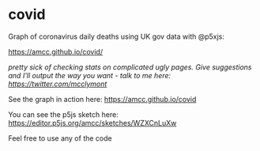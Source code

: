 # covid

Graph of coronavirus daily deaths using UK gov data with @p5xjs: 

https://amcc.github.io/covid/



_pretty sick of checking stats on complicated ugly pages. Give suggestions and I'll output the way you want - talk to me here: https://twitter.com/mcclymont_


See the graph in action here: https://amcc.github.io/covid

You can see the p5js sketch here: https://editor.p5js.org/amcc/sketches/WZXCnLuXw

Feel free to use any of the code
